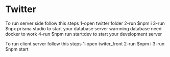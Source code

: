 # Twitter
To run  server side follow this steps 
1-open twitter folder
2-run $npm i
3-run $npx prisma studio to start your database server warnning database need docker to work
4-run $npm run start:dev to start your development server

To run client server follow this steps
1-open twiter_front
2-run $npm i
3-run $npm start 
